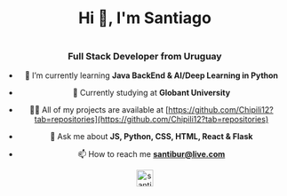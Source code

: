 <div align="center">
<h1 align="center">Hi 👋, I'm Santiago</h1>
 <img align="center" id="img" src="https://media3.giphy.com/media/v1.Y2lkPTc5MGI3NjExOGViMjg2MzcyMGFhOGYzNzBiYTg2YjJkMDE4NDUyYTJhYmNlNGFlOCZjdD1n/bslZVlHus4AVVEQf1S/giphy.gif" alt="">
<h3 align="center">Full Stack Developer from Uruguay</h3>


- 🌱 I’m currently learning **Java BackEnd & AI/Deep Learning in Python**

- 📖 Currently studying at **Globant University**

- 👨‍💻 All of my projects are available at [https://github.com/Chipili12?tab=repositories](https://github.com/Chipili12?tab=repositories)

- 💬 Ask me about **JS, Python, CSS, HTML, React & Flask**

- 📫 How to reach me **santibur@live.com**

<p>
<a href="https://linkedin.com/in/santiago-burguenoo/" target="blank"><img align="center" src="https://cdn.jsdelivr.net/npm/simple-icons@3.0.1/icons/linkedin.svg" alt="santiago-burguenoo/" height="30" width="30" /></a>
</p>
</div>
